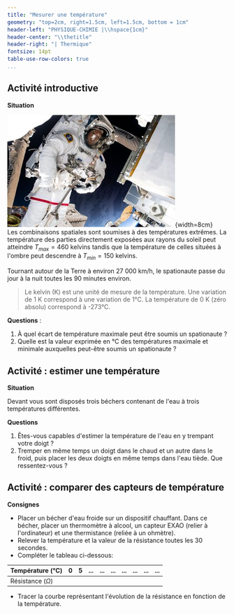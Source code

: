 ```yaml
---
title: "Mesurer une température"
geometry: "top=2cm, right=1.5cm, left=1.5cm, bottom = 1cm"
header-left: "PHYSIQUE-CHIMIE |\\hspace{1cm}"
header-center: "\\thetitle"
header-right: "| Thermique"
fontsize: 14pt
table-use-row-colors: true
...
```




## Activité introductive

**Situation**

![crédit : ASE](t_pesquet_SEV.jpg){width=8cm}  
Les combinaisons spatiales sont soumises à des températures extrêmes. La température des parties directement exposées aux rayons du soleil peut atteindre $T_{max} = 460$ kelvins tandis que la température de celles situées à l'ombre peut descendre à $T_{min} = 150$ kelvins.

Tournant autour de la Terre à environ 27 000 km/h, le spationaute passe du jour à la nuit toutes les 90 minutes environ.

> Le kelvin (K) est une unité de mesure de la température. Une variation de 1 K correspond à une variation de 1°C. La température de 0 K (zéro absolu) correspond à -273°C.

**Questions** :

 1. À quel écart de température maximale peut être soumis un spationaute ?  
 2. Quelle est la valeur exprimée en °C des températures maximale et minimale auxquelles peut-être soumis un spationaute ?


## Activité : estimer une température

**Situation**

Devant vous sont disposés trois béchers contenant de l'eau à trois températures différentes.

**Questions**

 1. Êtes-vous capables d'estimer la température de l'eau en y trempant votre doigt ?  
 2. Tremper en même temps un doigt dans le chaud et un autre dans le froid, puis placer les deux doigts en même temps dans l'eau tiède. Que ressentez-vous ?


## Activité : comparer des capteurs de température

**Consignes**

 - Placer un bécher d'eau froide sur un dispositif chauffant. Dans ce bécher, placer un thermomètre à alcool, un capteur EXAO (relier à l'ordinateur) et une thermistance (reliée à un ohmètre).
 - Relever la température et la valeur de la résistance toutes les 30 secondes.
 - Compléter le tableau ci-dessous:


  |Température (°C)|0|5|...|...|...|...|...|...|...|
  |---|---|---|---|---|---|---|---|---|---|
  |Résistance ($\Omega$)||||||

 - Tracer la courbe représentant l'évolution de la résistance en fonction de la température.

